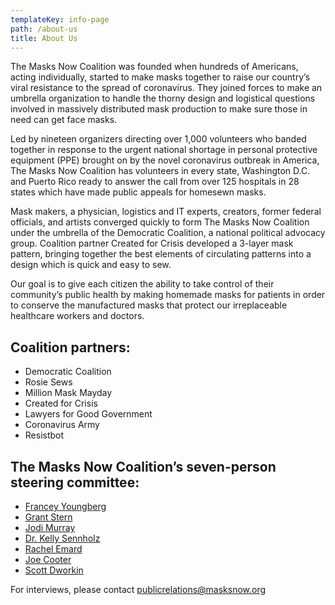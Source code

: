 ```yaml
---
templateKey: info-page
path: /about-us
title: About Us
---
```


The Masks Now Coalition was founded when hundreds of Americans, acting individually, started to make masks together to raise our country’s viral resistance to the spread of coronavirus. They joined forces to make an umbrella organization to handle the thorny design and logistical questions involved in massively distributed mask production to make sure those in need can get face masks.

Led by nineteen organizers directing over 1,000 volunteers who banded together in response to the urgent national shortage in personal protective equipment (PPE) brought on by the novel coronavirus outbreak in America, The Masks Now Coalition has volunteers in every state, Washington D.C. and Puerto Rico ready to answer the call from over 125 hospitals in 28 states which have made public appeals for homesewn masks.

Mask makers, a physician, logistics and IT experts, creators, former federal officials, and artists converged quickly to form The Masks Now Coalition under the umbrella of the Democratic Coalition, a national political advocacy group. Coalition partner Created for Crisis developed a 3-layer mask pattern, bringing together the best elements of circulating patterns into a design which is quick and easy to sew.

Our goal is to give each citizen the ability to take control of their community’s public health by making homemade masks for patients in order to conserve the manufactured masks that protect our irreplaceable healthcare workers and doctors.

## Coalition partners:

* Democratic Coalition
* Rosie Sews
* Million Mask Mayday
* Created for Crisis
* Lawyers for Good Government
* Coronavirus Army
* Resistbot

## The Masks Now Coalition’s seven-person steering committee:

* [Francey Youngberg](mailto:francey.youngberg@masksnow.org)
* [Grant Stern](mailto:grantstern@masksnow.org)
* [Jodi Murray](mailto:jodimurray@masksnow.org)
* [Dr. Kelly Sennholz](mailto:DrSennholz@masksnow.org)
* [Rachel Emard](mailto:rachel@masksnow.org)  
* [Joe Cooter](mailto:joe@masksnow.org)
* [Scott Dworkin](scott@masksnow.org)

For interviews, please contact [publicrelations@masksnow.org](mailto:publicrelations@masksnow.org)
